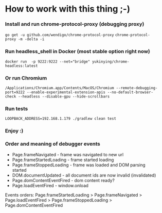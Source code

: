 # How to work with this thing ;-)

### Install and run chrome-protocol-proxy (debugging proxy)

```go get -u github.com/wendigo/chrome-protocol-proxy```
```chrome-protocol-proxy -m -delta -i```

### Run headless_shell in Docker (most stable option right now)
```docker run  -p 9222:9222 --net="bridge" yukinying/chrome-headless:latest```

### Or run Chromium
```
/Applications/Chromium.app/Contents/MacOS/Chromium --remote-debugging-port=9222 --enable-experimental-extension-apis --no-default-browser-check --headless --disable-gpu --hide-scrollbars
```

### Run tests
```
LOOPBACK_ADDRESS=192.168.1.179 ./gradlew clean test
```
### Enjoy :)

### Order and meaning of debugger events

- Page.frameNavigated - frame was navigated to new url
- Page.frameStartedLoading - frame started loading
- Page.frameStoppedLoading - frame was loaded and DOM parsing started
- DOM.documentUpdated - all document ids are now invalid (invalidated)
- Page.domContentEventFired - dom content ready?
- Page.loadEventFired - window.onload


Events orders: Page.frameStartedLoading > Page.frameNavigated > Page.loadEventFired > Page.frameStoppedLoading > Page.domContentEventFired